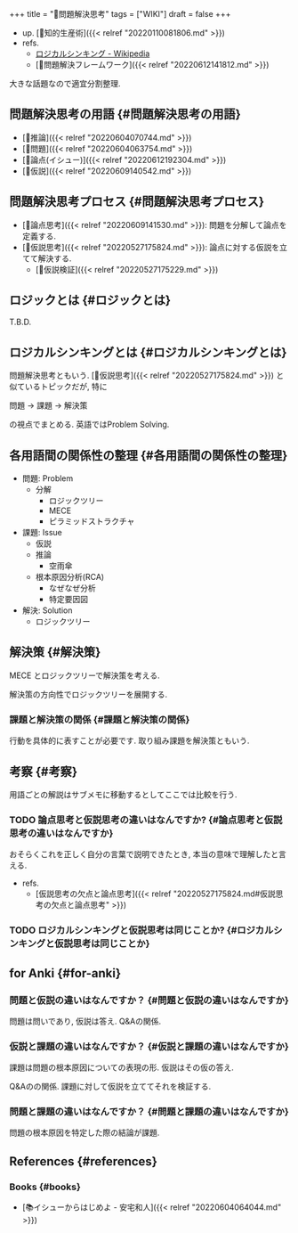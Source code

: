 +++
title = "📝問題解決思考"
tags = ["WIKI"]
draft = false
+++

-   up. [📁知的生産術]({{< relref "20220110081806.md" >}})
-   refs.
    -   [ロジカルシンキング - Wikipedia](http://ja.wikipedia.org/wiki/%E3%83%AD%E3%82%B8%E3%82%AB%E3%83%AB%E3%82%B7%E3%83%B3%E3%82%AD%E3%83%B3%E3%82%B0)
    -   [📁問題解決フレームワーク]({{< relref "20220612141812.md" >}})

大きな話題なので適宜分割整理.


## 問題解決思考の用語 {#問題解決思考の用語}

-   [📝推論]({{< relref "20220604070744.md" >}})
-   [📝問題]({{< relref "20220604063754.md" >}})
-   [📝論点(イシュー)]({{< relref "20220612192304.md" >}})
-   [📝仮説]({{< relref "20220609140542.md" >}})


## 問題解決思考プロセス {#問題解決思考プロセス}

-   [📝論点思考]({{< relref "20220609141530.md" >}}): 問題を分解して論点を定義する.
-   [📝仮説思考]({{< relref "20220527175824.md" >}}): 論点に対する仮説を立てて解決する.
    -   [📝仮説検証]({{< relref "20220527175229.md" >}})


## ロジックとは {#ロジックとは}

T.B.D.


## ロジカルシンキングとは {#ロジカルシンキングとは}

問題解決思考ともいう. [📝仮説思考]({{< relref "20220527175824.md" >}}) と似ているトピックだが, 特に

問題 -> 課題 -> 解決策

の視点でまとめる. 英語ではProblem Solving.


## 各用語間の関係性の整理 {#各用語間の関係性の整理}

-   問題: Problem
    -   分解
        -   ロジックツリー
        -   MECE
        -   ピラミッドストラクチャ
-   課題: Issue
    -   仮説
    -   推論
        -   空雨傘
    -   根本原因分析(RCA)
        -   なぜなぜ分析
        -   特定要因図
-   解決: Solution
    -   ロジックツリー


## 解決策 {#解決策}

MECE とロジックツリーで解決策を考える.

解決策の方向性でロジックツリーを展開する.


### 課題と解決策の関係 {#課題と解決策の関係}

行動を具体的に表すことが必要です. 取り組み課題を解決策ともいう.


## 考察 {#考察}

用語ごとの解説はサブメモに移動するとしてここでは比較を行う.


### <span class="org-todo todo TODO">TODO</span> 論点思考と仮説思考の違いはなんですか? {#論点思考と仮説思考の違いはなんですか}

おそらくこれを正しく自分の言葉で説明できたとき, 本当の意味で理解したと言える.

-   refs.
    -   [仮説思考の欠点と論点思考]({{< relref "20220527175824.md#仮説思考の欠点と論点思考" >}})


### <span class="org-todo todo TODO">TODO</span> ロジカルシンキングと仮説思考は同じことか? {#ロジカルシンキングと仮説思考は同じことか}


## for Anki {#for-anki}


### 問題と仮説の違いはなんですか？ {#問題と仮説の違いはなんですか}

問題は問いであり, 仮説は答え. Q&Aの関係.


### 仮説と課題の違いはなんですか？ {#仮説と課題の違いはなんですか}

課題は問題の根本原因についての表現の形. 仮説はその仮の答え.

Q&Aのの関係. 課題に対して仮説を立ててそれを検証する.


### 問題と課題の違いはなんですか？ {#問題と課題の違いはなんですか}

問題の根本原因を特定した際の結論が課題.


## References {#references}


### Books {#books}

-   [📚イシューからはじめよ - 安宅和人]({{< relref "20220604064044.md" >}})
